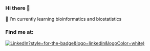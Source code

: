 ### Hi there 👋

🌱 I’m currently learning bioinformatics and biostatistics

### Find me at:

[![LinkedIn](https://img.shields.io/badge/linkedin.com/in/ladron-de-guevara-farmaceutico)?style=for-the-badge&logo=linkedin&logoColor=white)](https://www.linkedin.com/in/ladron-de-guevara-farmaceutico)
